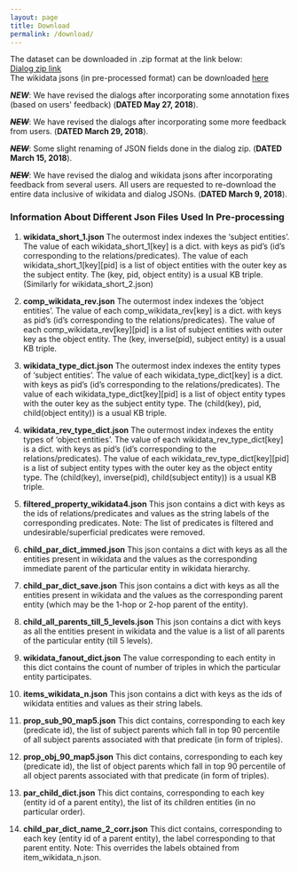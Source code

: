 ```yaml
---
layout: page
title: Download
permalink: /download/
---
```

The dataset can be downloaded in .zip format at the link below: <br>
[Dialog zip link](https://drive.google.com/file/d/1dgf-Qjvhfv-_EWoDjrTCAY5CwYCw-djt/view?usp=sharing) <br>
The wikidata jsons (in pre-processed format) can be downloaded [here](https://drive.google.com/drive/folders/1ITcgvp4vZo1Wlb66d_SnHvVmLKIqqYbR?usp=sharing)

_**NEW**_: We have revised the dialogs after incorporating some annotation fixes (based on users' feedback) (__DATED May 27, 2018__). <br>

~~_**NEW**_~~: We have revised the dialogs after incorporating some more feedback from users. (__DATED March 29, 2018__). <br>

~~_**NEW**_~~: Some slight renaming of JSON fields done in the dialog zip. (__DATED March 15, 2018__). <br>

~~_**NEW**_~~: We have revised the dialog and wikidata jsons after incorporating feedback from several users. All users are requested to re-download the entire data inclusive of wikidata and dialog JSONs. (__DATED March 9, 2018__). <br>

### **Information About Different Json Files Used In Pre-processing**

1. **wikidata_short_1.json**
The outermost index indexes the ‘subject entities’. The value of each wikidata_short_1[key] is a dict. with keys as pid’s (id’s corresponding to the relations/predicates). The value of each wikidata_short_1[key][pid] is a list of object entities with the outer key as the subject entity.
The (key, pid, object entity) is a usual KB triple.
(Similarly for wikidata_short_2.json)

2. **comp_wikidata_rev.json**
The outermost index indexes the ‘object entities’. The value of each comp_wikidata_rev[key] is a dict. with keys as pid’s (id’s corresponding to the relations/predicates). The value of each comp_wikidata_rev[key][pid] is a list of subject entities with outer key as the object entity.
The (key, inverse(pid), subject entity) is a usual KB triple.

3. **wikidata_type_dict.json**
The outermost index indexes the entity types of ‘subject entities’. The value of each wikidata_type_dict[key] is a dict. with keys as pid’s (id’s corresponding to the relations/predicates). The value of each wikidata_type_dict[key][pid] is a list of object entity types with the outer key as the subject entity type.
The (child(key), pid, child(object entity)) is a usual KB triple.

4. **wikidata_rev_type_dict.json**
The outermost index indexes the entity types of ‘object entities’. The value of each wikidata_rev_type_dict[key] is a dict. with keys as pid’s (id’s corresponding to the relations/predicates). The value of each wikidata_rev_type_dict[key][pid] is a list of subject entity types with the outer key as the object entity type.
The (child(key), inverse(pid), child(subject entity)) is a usual KB triple.

5. **filtered_property_wikidata4.json**
This json contains a dict with keys as the ids of relations/predicates and values as the string labels of the corresponding predicates. Note: The list of predicates is filtered and undesirable/superficial predicates were removed.

6. **child_par_dict_immed.json**
This json contains a dict with keys as all the entities present in wikidata and the values as the corresponding immediate parent of the particular entity in wikidata hierarchy.

7. **child_par_dict_save.json**
This json contains a dict with keys as all the entities present in wikidata and the values as the corresponding parent entity (which may be the 1-hop or 2-hop parent of the entity).


8. **child_all_parents_till_5_levels.json**
This json contains a dict with keys as all the entities present in wikidata and the value is a list of all parents of the particular entity (till 5 levels).

9. **wikidata_fanout_dict.json**
The value corresponding to each entity in this dict contains the count of number of triples in which the particular entity participates.

10. **items_wikidata_n.json**
This json contains a dict with keys as the ids of wikidata entities and values as their string labels.

11. **prop_sub_90_map5.json**
This dict contains, corresponding to each key (predicate id), the list of subject parents which fall in top 90 percentile of all subject parents associated with that predicate (in form of triples).

12. **prop_obj_90_map5.json**
This dict contains, corresponding to each key (predicate id), the list of object parents which fall in top 90 percentile of all object parents associated with that predicate (in form of triples).

13. **par_child_dict.json**
This dict contains, corresponding to each key (entity id of a parent entity), the list of its children entities (in no particular order).

14. **child_par_dict_name_2_corr.json**
This dict contains, corresponding to each key (entity id of a parent entity), the label corresponding to that parent entity. Note: This overrides the labels obtained from item_wikidata_n.json.













